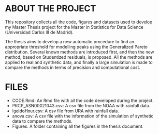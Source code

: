 # ABOUT THE PROJECT

This repository collects all the code, figures and datasets used to develop my Master Thesis project for the Master in Statistics for Data Science (Universidad Carlos III de Madrid). 

The thesis aims to develop a new automatic procedure to find an appropriate threshold for modelling peaks using the Generalized Pareto distribution. Several known methods are introduced first, and then the new method, based on Studentized residuals, is proposed. All the methods are applied to real and synthetic data, and finally a large simulation is made to compare the methods in terms of precision and computational cost.

# FILES

* CODE.Rmd: An Rmd file with all the code developed during the project.
* PRCP_ASN00021043.csv: A csv file from the NOAA with rainfall data.
* IgeldoHour.csv: A csv file from URA with rainfall data.
* anova.csv: A csv file with the information of the simulation of synthetic data to compare the methods.
* Figures: A folder containing all the figures in the thesis document.

